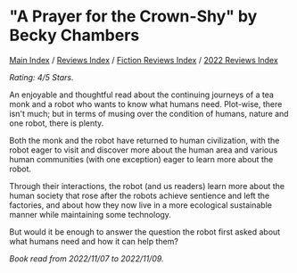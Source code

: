 # "A Prayer for the Crown-Shy" by Becky Chambers

[Main Index](../../../README.md) / [Reviews Index](../../README.md) / [Fiction Reviews Index](../README.md) / [2022 Reviews Index](README.md)

*Rating: 4/5 Stars.*

An enjoyable and thoughtful read about the continuing journeys of a tea monk and a robot who wants to know what humans need. Plot-wise, there isn't much; but in terms of musing over the condition of humans, nature and one robot, there is plenty.

Both the monk and the robot have returned to human civilization, with the robot eager to visit and discover more about the human area and various human communities (with one exception) eager to learn more about the robot.

Through their interactions, the robot (and us readers) learn more about the human society that rose after the robots achieve sentience and left the factories, and about how they now live in a more ecological sustainable manner while maintaining some technology.

But would it be enough to answer the question the robot first asked about what humans need and how it can help them?

*Book read from 2022/11/07 to 2022/11/09.*
